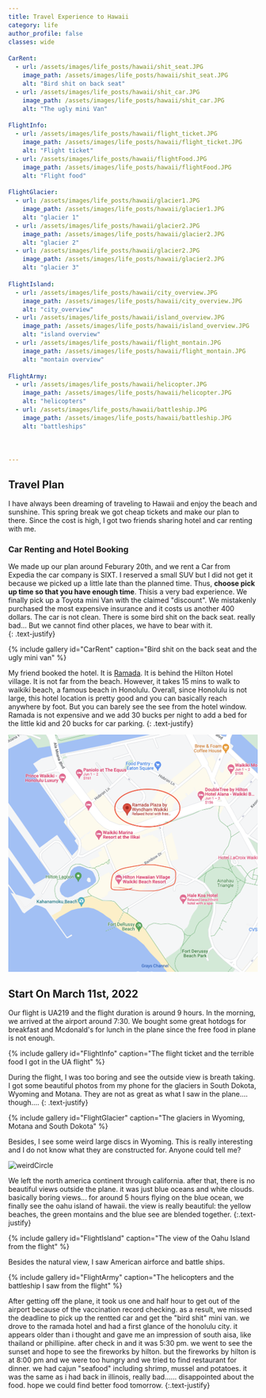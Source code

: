 ```yaml
---
title: Travel Experience to Hawaii
category: life
author_profile: false
classes: wide

CarRent:
  - url: /assets/images/life_posts/hawaii/shit_seat.JPG
    image_path: /assets/images/life_posts/hawaii/shit_seat.JPG
    alt: "Bird shit on back seat"
  - url: /assets/images/life_posts/hawaii/shit_car.JPG
    image_path: /assets/images/life_posts/hawaii/shit_car.JPG    
    alt: "The ugly mini Van"

FlightInfo:
  - url: /assets/images/life_posts/hawaii/flight_ticket.JPG
    image_path: /assets/images/life_posts/hawaii/flight_ticket.JPG
    alt: "Flight ticket"
  - url: /assets/images/life_posts/hawaii/flightFood.JPG
    image_path: /assets/images/life_posts/hawaii/flightFood.JPG    
    alt: "Flight food"

FlightGlacier:
  - url: /assets/images/life_posts/hawaii/glacier1.JPG
    image_path: /assets/images/life_posts/hawaii/glacier1.JPG
    alt: "glacier 1"
  - url: /assets/images/life_posts/hawaii/glacier2.JPG
    image_path: /assets/images/life_posts/hawaii/glacier2.JPG    
    alt: "glacier 2"
  - url: /assets/images/life_posts/hawaii/glacier2.JPG
    image_path: /assets/images/life_posts/hawaii/glacier2.JPG    
    alt: "glacier 3"

FlightIsland:
  - url: /assets/images/life_posts/hawaii/city_overview.JPG
    image_path: /assets/images/life_posts/hawaii/city_overview.JPG
    alt: "city_overview"
  - url: /assets/images/life_posts/hawaii/island_overview.JPG
    image_path: /assets/images/life_posts/hawaii/island_overview.JPG    
    alt: "island overview"
  - url: /assets/images/life_posts/hawaii/flight_montain.JPG
    image_path: /assets/images/life_posts/hawaii/flight_montain.JPG    
    alt: "montain overview"

FlightArmy:
  - url: /assets/images/life_posts/hawaii/helicopter.JPG
    image_path: /assets/images/life_posts/hawaii/helicopter.JPG
    alt: "helicopters"
  - url: /assets/images/life_posts/hawaii/battleship.JPG
    image_path: /assets/images/life_posts/hawaii/battleship.JPG    
    alt: "battleships"

  

---
```


## Travel Plan
I have always been dreaming of traveling to Hawaii and enjoy the beach and sunshine. 
This spring break we got cheap tickets and make our plan to there. Since the cost is high, I got two friends sharing hotel and car renting with me. 


### Car Renting and Hotel Booking
We made up our plan around Feburary 20th, and we rent a Car from Expedia the car company is SIXT. I reserved a small SUV but I did not get it because we picked up a little late than the planned time. Thus, **choose pick up time so that you have enough time**. Thisis a very bad experience. We finally pick up a Toyota mini Van with the claimed "discount". We mistakenly purchased the most expensive insurance and it costs us another 400 dollars. The car is not clean. There is some bird shit on the back seat. really bad... But we cannot find other places, we have to bear with it.  
{: .text-justify}

{% include gallery id="CarRent" caption="Bird shit on the back seat and the ugly mini van" %}

My friend booked the hotel. It is [Ramada](https://goo.gl/maps/ccqCRTyWauZGnRX96). It is behind the Hilton Hotel village. It is not far from the beach. However, it takes 15 mins to walk to waikiki beach, a famous beach in Honolulu. Overall, since Honolulu is not large, this hotel location is pretty good and you can basically reach anywhere by foot. But you can barely see the see from the hotel window. Ramada is not expensive and we add 30 bucks per night to add a bed for the little kid and 20 bucks for car parking. 
{: .text-justify}

![ramadamap](/assets/images/life_posts/hawaii/ramada_map.JPG)


## Start On March 11st, 2022

Our flight is UA219 and the flight duration is around 9 hours. In the morning,
we arrived at the airport around 7:30. We bought some great hotdogs for breakfast and Mcdonald's for lunch in the plane since the free food in plane is not enough.


{% include gallery id="FlightInfo" caption="The flight ticket and the terrible food I got in the UA flight" %}

During the flight, I was too boring and see the outside view is breath taking. I got some beautiful photos from my phone for the glaciers in South Dokota, Wyoming and Motana. They are not as great as what I saw in the plane.... though.... 
{: .text-justify}

{% include gallery id="FlightGlacier" caption="The glaciers in Wyoming, Motana and South Dokota" %}

Besides, I see some weird large discs in Wyoming. This is really interesting and I do not know what they are constructed for. Anyone could tell me?

![weirdCircle](/assets/images/life_posts/hawaii/circles)


We left the north america continent through california. after that, there is no beautiful views outside the plane. it was just blue oceans and white clouds. basically boring views... for around 5 hours flying on the
blue ocean, we finally see the oahu island of hawaii. the view is really beautiful: the yellow beaches, the green montains and the blue see are blended together.  {:.text-justify}


{% include gallery id="FlightIsland" caption="The view of the Oahu Island from the flight" %}

Besides the natural view, I saw American airforce and battle ships. 

{% include gallery id="FlightArmy" caption="The helicopters and the battleship I saw from the flight" %}


After getting off the plane, it took us one and half hour to get out of the airport because of the vaccination record checking. as a result, we missed the deadline to pick up the rentted car and get the "bird shit" mini van.
we drove to the ramada hotel and had a first glance of the honolulu city. it appears older than i thought and gave me an impression of south aisa, like thailand or phillipine. after check in and it was 5:30 pm. we went to see the sunset and hope to see the fireworks by hilton. but the fireworks by hilton is at 8:00 pm and we were too hungry and we tried to find restaurant for dinner. we had cajun "seafood" including shrimp, mussel and potatoes.
it was the same as i had back in illinois, really bad...... disappointed about the food. hope we could find better food tomorrow. {:.text-justify}






